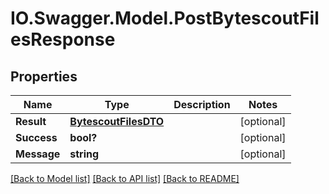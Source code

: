 # IO.Swagger.Model.PostBytescoutFilesResponse
## Properties

Name | Type | Description | Notes
------------ | ------------- | ------------- | -------------
**Result** | [**BytescoutFilesDTO**](BytescoutFilesDTO.md) |  | [optional] 
**Success** | **bool?** |  | [optional] 
**Message** | **string** |  | [optional] 

[[Back to Model list]](../README.md#documentation-for-models) [[Back to API list]](../README.md#documentation-for-api-endpoints) [[Back to README]](../README.md)

